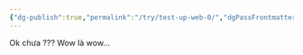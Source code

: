 ```yaml
---
{"dg-publish":true,"permalink":"/try/test-up-web-0/","dgPassFrontmatter":true,"noteIcon":"1"}
---
```


Ok chưa ???
Wow là wow...
